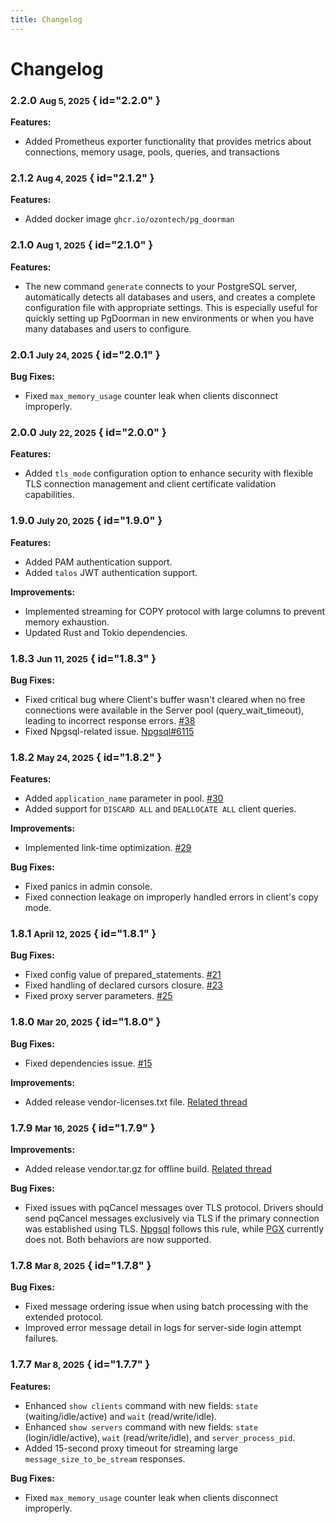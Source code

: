 ```yaml
---
title: Changelog
---
```


# Changelog

### 2.2.0 <small>Aug 5, 2025</small> { id="2.2.0" }

**Features:**
- Added Prometheus exporter functionality that provides metrics about connections, memory usage, pools, queries, and transactions

### 2.1.2 <small>Aug 4, 2025</small> { id="2.1.2" }

**Features:**
- Added docker image `ghcr.io/ozontech/pg_doorman`


### 2.1.0 <small>Aug 1, 2025</small> { id="2.1.0" }

**Features:**
- The new command `generate` connects to your PostgreSQL server, automatically detects all databases and users, and creates a complete configuration file with appropriate settings. This is especially useful for quickly setting up PgDoorman in new environments or when you have many databases and users to configure.


### 2.0.1 <small>July 24, 2025</small> { id="2.0.1" }

**Bug Fixes:**
- Fixed `max_memory_usage` counter leak when clients disconnect improperly.

### 2.0.0 <small>July 22, 2025</small> { id="2.0.0" }

**Features:**
- Added `tls_mode` configuration option to enhance security with flexible TLS connection management and client certificate validation capabilities.

### 1.9.0 <small>July 20, 2025</small> { id="1.9.0" }

**Features:**
- Added PAM authentication support.
- Added `talos` JWT authentication support.

**Improvements:**
- Implemented streaming for COPY protocol with large columns to prevent memory exhaustion.
- Updated Rust and Tokio dependencies.

### 1.8.3 <small>Jun 11, 2025</small> { id="1.8.3" }

**Bug Fixes:**
- Fixed critical bug where Client's buffer wasn't cleared when no free connections were available in the Server pool (query_wait_timeout), leading to incorrect response errors. [#38](https://github.com/ozontech/pg_doorman/pull/38)
- Fixed Npgsql-related issue. [Npgsql#6115](https://github.com/npgsql/npgsql/issues/6115)

### 1.8.2 <small>May 24, 2025</small> { id="1.8.2" }

**Features:**
- Added `application_name` parameter in pool. [#30](https://github.com/ozontech/pg_doorman/pull/30)
- Added support for `DISCARD ALL` and `DEALLOCATE ALL` client queries.

**Improvements:**
- Implemented link-time optimization. [#29](https://github.com/ozontech/pg_doorman/pull/29)

**Bug Fixes:**
- Fixed panics in admin console.
- Fixed connection leakage on improperly handled errors in client's copy mode.

### 1.8.1 <small>April 12, 2025</small> { id="1.8.1" }

**Bug Fixes:**
- Fixed config value of prepared_statements. [#21](https://github.com/ozontech/pg_doorman/pull/21)
- Fixed handling of declared cursors closure. [#23](https://github.com/ozontech/pg_doorman/pull/23)
- Fixed proxy server parameters. [#25](https://github.com/ozontech/pg_doorman/pull/25)

### 1.8.0 <small>Mar 20, 2025</small> { id="1.8.0" }

**Bug Fixes:**
- Fixed dependencies issue. [#15](https://github.com/ozontech/pg_doorman/pull/15)

**Improvements:**
- Added release vendor-licenses.txt file. [Related thread](https://www.postgresql.org/message-id/flat/CAMp%2BueYqZNwA5SnZV3-iPOyrmQwnwabyMNMOsu-Rq0sLAa2b0g%40mail.gmail.com)

### 1.7.9 <small>Mar 16, 2025</small> { id="1.7.9" }

**Improvements:**
- Added release vendor.tar.gz for offline build. [Related thread](https://www.postgresql.org/message-id/flat/CAMp%2BueYqZNwA5SnZV3-iPOyrmQwnwabyMNMOsu-Rq0sLAa2b0g%40mail.gmail.com)

**Bug Fixes:**
- Fixed issues with pqCancel messages over TLS protocol. Drivers should send pqCancel messages exclusively via TLS if the primary connection was established using TLS. [Npgsql](https://github.com/npgsql/npgsql) follows this rule, while [PGX](https://github.com/jackc/pgx) currently does not. Both behaviors are now supported.

### 1.7.8 <small>Mar 8, 2025</small> { id="1.7.8" }

**Bug Fixes:**
- Fixed message ordering issue when using batch processing with the extended protocol.
- Improved error message detail in logs for server-side login attempt failures.

### 1.7.7 <small>Mar 8, 2025</small> { id="1.7.7" }

**Features:**
- Enhanced `show clients` command with new fields: `state` (waiting/idle/active) and `wait` (read/write/idle).
- Enhanced `show servers` command with new fields: `state` (login/idle/active), `wait` (read/write/idle), and `server_process_pid`.
- Added 15-second proxy timeout for streaming large `message_size_to_be_stream` responses.

**Bug Fixes:**
- Fixed `max_memory_usage` counter leak when clients disconnect improperly.
